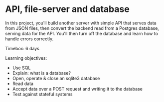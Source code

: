 # API, file-server and database

In this project, you'll build another server with simple API that serves data from JSON files, then convert the backend read from a Postgres database, serving data for the API. You'll then turn off the database and learn how to handle errors correctly.

Timebox: 6 days

Learning objectives:

- Use SQL
- Explain: what is a database?
- Open, operate & close an sqlite3 database
- Read data
- Accept data over a POST request and writing it to the database
- Test against stateful systems
